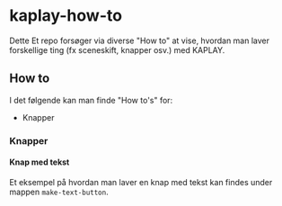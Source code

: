 # kaplay-how-to

Dette Et repo forsøger via diverse "How to" at vise, hvordan man laver forskellige ting (fx sceneskift, knapper osv.) med KAPLAY.

## How to

I det følgende kan man finde "How to's" for:

- Knapper

### Knapper

#### Knap med tekst

Et eksempel på hvordan man laver en knap med tekst kan findes under mappen <code>make-text-button</code>.
